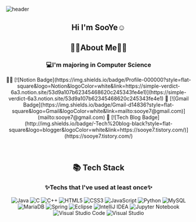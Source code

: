 ![header](https://capsule-render.vercel.app/api?type=waving&color=FAFAD2&align="center"&height=300&section=header&text=SooYe☺️&fontSize=80)

<h2 align="center"><b>Hi I'm SooYe☺️</b></h2>

<h2 align="center"><b>👩‍💻About Me👩‍💻</b></h2>

<div align="center">
 
<h3 align="center"><b>💻I'm majoring in Computer Science</b></h3>
 👩‍💻  [![Notion Badge](https://img.shields.io/badge/Profile-000000?style=flat-square&logo=Notion&logoColor=white&link=https://simple-verdict-6a3.notion.site/53d9a107b62345468620c245343fe4e1)](https://simple-verdict-6a3.notion.site/53d9a107b62345468620c245343fe4e1)
📮  [![Gmail Badge](https://img.shields.io/badge/Gmail-d14836?style=flat-square&logo=Gmail&logoColor=white&link=mailto:sooye7@gmail.com)](mailto:sooye7@gmail.com)
 📒  [![Tech Blog Badge](http://img.shields.io/badge/-Tech%20blog-black?style=flat-square&logo=blogger&logoColor=white&link=https://sooye7.tistory.com/)](https://sooye7.tistory.com/)
 
 </div>

<br>
<br>
<div align="center">
<h2 align="center"><b>📚 Tech Stack</b></h2>
</div>
<h3 align="center"><b>✨Techs that I've used at least once✨</b></h3>



<div align="center">
 
![Java](https://img.shields.io/badge/java-%23ED8B00.svg?style=for-the-badge&logo=java&logoColor=white) ![C](https://img.shields.io/badge/c-%2300599C.svg?style=for-the-badge&logo=c&logoColor=white) ![C++](https://img.shields.io/badge/c++-%2300599C.svg?style=for-the-badge&logo=c%2B%2B&logoColor=white) ![HTML5](https://img.shields.io/badge/html5-%23E34F26.svg?style=for-the-badge&logo=html5&logoColor=white) ![CSS3](https://img.shields.io/badge/css3-%231572B6.svg?style=for-the-badge&logo=css3&logoColor=white) ![JavaScript](https://img.shields.io/badge/javascript-%23323330.svg?style=for-the-badge&logo=javascript&logoColor=%23F7DF1E) ![Python](https://img.shields.io/badge/python-3670A0?style=for-the-badge&logo=python&logoColor=ffdd54) ![MySQL](https://img.shields.io/badge/mysql-%2300f.svg?style=for-the-badge&logo=mysql&logoColor=white) ![MariaDB](https://img.shields.io/badge/MariaDB-003545?style=for-the-badge&logo=mariadb&logoColor=white) ![Spring](https://img.shields.io/badge/spring-%236DB33F.svg?style=for-the-badge&logo=spring&logoColor=white) ![Eclipse](https://img.shields.io/badge/Eclipse-FE7A16.svg?style=for-the-badge&logo=Eclipse&logoColor=white) ![IntelliJ IDEA](https://img.shields.io/badge/IntelliJIDEA-000000.svg?style=for-the-badge&logo=intellij-idea&logoColor=white) ![Jupyter Notebook](https://img.shields.io/badge/jupyter-%23FA0F00.svg?style=for-the-badge&logo=jupyter&logoColor=white) ![Visual Studio Code](https://img.shields.io/badge/Visual%20Studio%20Code-0078d7.svg?style=for-the-badge&logo=visual-studio-code&logoColor=white) ![Visual Studio](https://img.shields.io/badge/Visual%20Studio-5C2D91.svg?style=for-the-badge&logo=visual-studio&logoColor=white)
 
</div>
